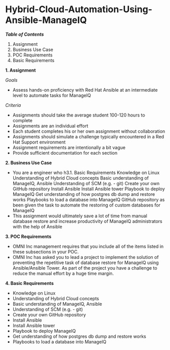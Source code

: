 # Hybrid-Cloud-Automation-Using-Ansible-ManageIQ

***Table of Contents***

1. Assignment 
2. Business Use Case 
3. POC Requirements
4. Basic Requirements 

**1. Assignment**

*Goals*

- Assess hands-on proficiency with Red Hat Ansible at an intermediate level to automate tasks for ManageIQ

*Criteria*

- Assignments should take the average student 100-120 hours to complete
- Assignments are an individual effort
- Each student completes his or her own assignment without collaboration
- Assignments should simulate a challenge typically encountered in a Red Hat Support environment
- Assignment requirements are intentionally a bit vague
- Provide sufficient documentation for each section

**2. Business Use Case**

- You are a engineer who h3.1. Basic Requirements
Knowledge on Linux
Understanding of Hybrid Cloud concepts
Basic understanding of ManageIQ, Ansible
Understanding of  SCM (e.g. - git)
Create your own GitHub repository
Install Ansible
Install Ansible tower
Playbook to deploy ManageIQ
Get understanding of how postgres db dump and restore works
Playbooks to load a database into ManageIQ
GitHub repository
as been given the task to automate the restoring of custom databases for ManageIQ
- This assignment would ultimately save a lot of time from manual database restore and increase productivity of ManageIQ administrators with the help of Ansible

**3. POC Requirements**

- OMNI Inc management requires that you include all of the items listed in these subsections in your POC.
- OMNI Inc has asked you to lead a project to implement the solution of preventing the repetitive task of database restore for ManageIQ using Ansible/Ansible Tower. As part of the project you have a challenge to reduce the manual effort by a huge time margin. 

**4. Basic Requirements**

- Knowledge on Linux
- Understanding of Hybrid Cloud concepts
- Basic understanding of ManageIQ, Ansible
- Understanding of  SCM (e.g. - git)
- Create your own GitHub repository
- Install Ansible
- Install Ansible tower
- Playbook to deploy ManageIQ
- Get understanding of how postgres db dump and restore works
- Playbooks to load a database into ManageIQ


